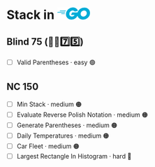# Stack in <img src="../../assets/goLogo.png" style="height: 1em; vertical-align: top">

## Blind 75 (🧑‍🦯7️⃣5️⃣)
- [ ] Valid Parentheses · easy 🟢  

## NC 150
- [ ] Min Stack · medium 🟠
- [ ] Evaluate Reverse Polish Notation · medium 🟠
- [ ] Generate Parentheses · medium 🟠
- [ ] Daily Temperatures · medium 🟠
- [ ] Car Fleet · medium 🟠
- [ ] Largest Rectangle In Histogram · hard 🔴